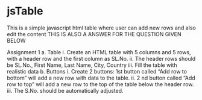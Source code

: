 # jsTable

This is  a simple javascript html table where user can add new rows and also edit the content
THIS IS ALSO A ANSWER FOR THE QUESTION GIVEN BELOW 

Assignment 1
a. Table
i. Create an HTML table with 5 columns and 5 rows, with a header row
and the first column as SL.No.
ii. The header rows should be SL.No., First Name, Last Name, City,
Country
iii. Fill the table with realistic data
b. Buttons
i. Create 2 buttons: 1st button called “Add row to bottom” will add a
new row with data to the table.
ii. 2
nd button called “Add row to top” will add a new row to the top of
the table below the header row.
iii. The S.No. should be automatically adjusted.
